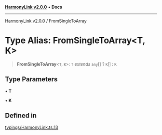[**HarmonyLink v2.0.0**](../README.md) • **Docs**

***

[HarmonyLink v2.0.0](../globals.md) / FromSingleToArray

# Type Alias: FromSingleToArray\<T, K\>

> **FromSingleToArray**\<`T`, `K`\>: `T` *extends* `any`[] ? `K`[] : `K`

## Type Parameters

• **T**

• **K**

## Defined in

[typings/HarmonyLink.ts:13](https://github.com/Joniii11/HarmonyLink/blob/master/src/typings/HarmonyLink.ts#L13)
